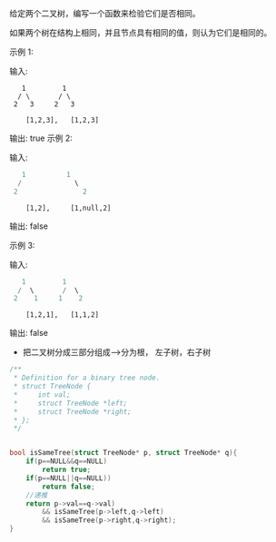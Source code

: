 给定两个二叉树，编写一个函数来检验它们是否相同。

如果两个树在结构上相同，并且节点具有相同的值，则认为它们是相同的。

示例 1:

输入:     

````
   1         1
  / \       / \
 2   3     2   3
````

        [1,2,3],   [1,2,3]

输出: true
示例 2:

输入:    

````c
   1          1
  /             \
 2                2
````



        [1,2],     [1,null,2]

输出: false

示例 3:

输入:   

````   c
   1         1
  /  \       /  \
 2    1     1    2
````



        [1,2,1],   [1,1,2]

输出: false



- 把二叉树分成三部分组成-->分为根， 左子树，右子树

````c
/**
 * Definition for a binary tree node.
 * struct TreeNode {
 *     int val;
 *     struct TreeNode *left;
 *     struct TreeNode *right;
 * };
 */


bool isSameTree(struct TreeNode* p, struct TreeNode* q){
    if(p==NULL&&q==NULL)
        return true;
    if(p==NULL||q==NULL))
        return false;
    //递推
    return p->val==q->val)
        && isSameTree(p->left,q->left)
    	&& isSameTree(p->right,q->right);
}
````

